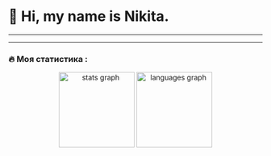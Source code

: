 # 🚀 Hi, my name is Nikita.

---




---

<h3 align="left">🔥   Моя статистика :</h3>



<div align="center">
  <img src="https://github-readme-stats.vercel.app/api?username=Nova3ik&hide_title=false&hide_rank=false&show_icons=true&include_all_commits=true&count_private=true&disable_animations=false&theme=dracula&locale=en&hide_border=false&order=1" height="150" alt="stats graph"  />
  <img src="https://github-readme-stats.vercel.app/api/top-langs?username=Nova3ik&locale=en&hide_title=false&layout=compact&card_width=320&langs_count=5&theme=dracula&hide_border=false&order=2" height="150" alt="languages graph"  />
</div>

###
